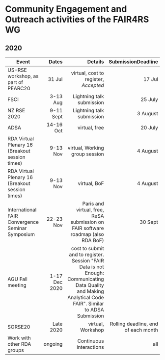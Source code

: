 # Community Engagement and Outreach activities of the FAIR4RS WG

## 2020

| Event    |     Dates     |  Details |SubmissionDeadline|   Leader     |  Contributors |
|----------|--------------:|---------:|-----------------:|--------------|---------------|
| US-RSE workshop, as part of PEARC20| 31 Jul| virtual, cost to register, *Accepted*|17 Jul|Dan Katz||
| FSCI                                                                                                                   | 3-13 Aug   | Lightning talk submission                                    | 25 July                                                            | Michelle Barker       |
| NZ RSE 2020                                                                                                            | 9-11 Sept    | Lightning talk submission                                        | 3 August                                                     | Michelle Barker       |
| ADSA                                                                                                                   | 14-16 Oct| virtual, free                      | 20 July                                                                         | Dan Katz              |
| RDA Virtual Plenary 16 (Breakout session times)                                                                        | 9-13 Nov| virtual,  Working group session                          | 4 August                                     | Paula Andrea Martinez |
| RDA Virtual Plenary 16 (Breakout session times)                                                                        | 9-13 Nov| virtual, BoF                           | 4 August                                                                               | Michelle Barker       |
| International FAIR Convergence Seminar Symposium                                                                       | 22-23 Nov| Paris and virtual, free, ReSA submission on FAIR software roadmap (also RDA  BoF)          | 30 Sept                             | Michelle Barker       |
| AGU Fall meeting| 1-17 Dec 2020| cost to submit and to register. Session "FAIR Data is not Enough: Communicating Data Quality and Making Analytical Code FAIR". Similar to ADSA Submission                        |       | Dan Katz    |          |
| SORSE20                                                                                                                | Late 2020| virtual, Workshop         | Rolling deadline, end of each month |  Mateusz Kuzak         ||
| Work with other RDA groups                                                                                             | ongoing               | Continuous interactions                          |   all| all                                                       |                       |
